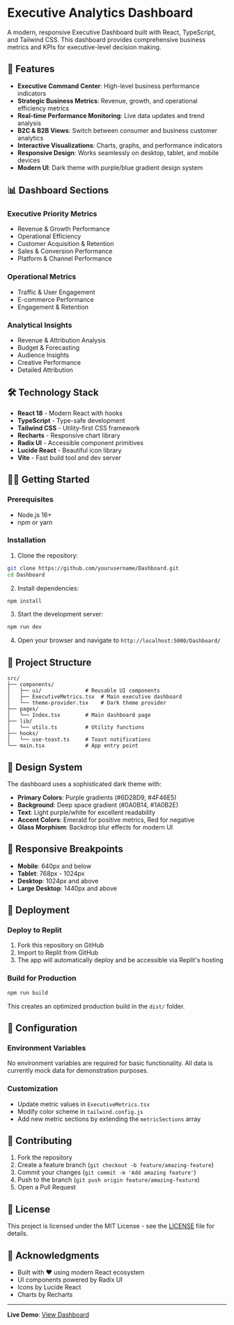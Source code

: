 
# Executive Analytics Dashboard

A modern, responsive Executive Dashboard built with React, TypeScript, and Tailwind CSS. This dashboard provides comprehensive business metrics and KPIs for executive-level decision making.

## 🚀 Features

- **Executive Command Center**: High-level business performance indicators
- **Strategic Business Metrics**: Revenue, growth, and operational efficiency metrics  
- **Real-time Performance Monitoring**: Live data updates and trend analysis
- **B2C & B2B Views**: Switch between consumer and business customer analytics
- **Interactive Visualizations**: Charts, graphs, and performance indicators
- **Responsive Design**: Works seamlessly on desktop, tablet, and mobile devices
- **Modern UI**: Dark theme with purple/blue gradient design system

## 📊 Dashboard Sections

### Executive Priority Metrics
- Revenue & Growth Performance
- Operational Efficiency 
- Customer Acquisition & Retention
- Sales & Conversion Performance
- Platform & Channel Performance

### Operational Metrics  
- Traffic & User Engagement
- E-commerce Performance
- Engagement & Retention

### Analytical Insights
- Revenue & Attribution Analysis
- Budget & Forecasting
- Audience Insights
- Creative Performance
- Detailed Attribution

## 🛠 Technology Stack

- **React 18** - Modern React with hooks
- **TypeScript** - Type-safe development
- **Tailwind CSS** - Utility-first CSS framework
- **Recharts** - Responsive chart library
- **Radix UI** - Accessible component primitives
- **Lucide React** - Beautiful icon library
- **Vite** - Fast build tool and dev server

## 🏃‍♂️ Getting Started

### Prerequisites
- Node.js 16+ 
- npm or yarn

### Installation

1. Clone the repository:
```bash
git clone https://github.com/yourusername/Dashboard.git
cd Dashboard
```

2. Install dependencies:
```bash
npm install
```

3. Start the development server:
```bash
npm run dev
```

4. Open your browser and navigate to `http://localhost:5000/Dashboard/`

## 📁 Project Structure

```
src/
├── components/
│   ├── ui/              # Reusable UI components
│   ├── ExecutiveMetrics.tsx  # Main executive dashboard
│   └── theme-provider.tsx    # Dark theme provider
├── pages/
│   └── Index.tsx        # Main dashboard page
├── lib/
│   └── utils.ts         # Utility functions
├── hooks/
│   └── use-toast.ts     # Toast notifications
└── main.tsx             # App entry point
```

## 🎨 Design System

The dashboard uses a sophisticated dark theme with:
- **Primary Colors**: Purple gradients (#6D28D9, #4F46E5)
- **Background**: Deep space gradient (#0A0B14, #1A0B2E)
- **Text**: Light purple/white for excellent readability
- **Accent Colors**: Emerald for positive metrics, Red for negative
- **Glass Morphism**: Backdrop blur effects for modern UI

## 📱 Responsive Breakpoints

- **Mobile**: 640px and below
- **Tablet**: 768px - 1024px  
- **Desktop**: 1024px and above
- **Large Desktop**: 1440px and above

## 🚀 Deployment

### Deploy to Replit

1. Fork this repository on GitHub
2. Import to Replit from GitHub
3. The app will automatically deploy and be accessible via Replit's hosting

### Build for Production

```bash
npm run build
```

This creates an optimized production build in the `dist/` folder.

## 🔧 Configuration

### Environment Variables
No environment variables are required for basic functionality. All data is currently mock data for demonstration purposes.

### Customization
- Update metric values in `ExecutiveMetrics.tsx`
- Modify color scheme in `tailwind.config.js`
- Add new metric sections by extending the `metricSections` array

## 🤝 Contributing

1. Fork the repository
2. Create a feature branch (`git checkout -b feature/amazing-feature`)
3. Commit your changes (`git commit -m 'Add amazing feature'`)
4. Push to the branch (`git push origin feature/amazing-feature`)
5. Open a Pull Request

## 📄 License

This project is licensed under the MIT License - see the [LICENSE](LICENSE) file for details.

## 🙏 Acknowledgments

- Built with ❤️ using modern React ecosystem
- UI components powered by Radix UI
- Icons by Lucide React
- Charts by Recharts

---

**Live Demo**: [View Dashboard](https://yourusername.github.io/Dashboard/)
